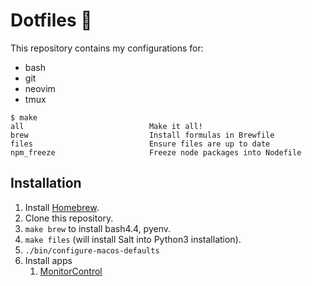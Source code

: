 # Dotfiles 🌴

This repository contains my configurations for:

- bash
- git
- neovim
- tmux

```
$ make
all                            Make it all!
brew                           Install formulas in Brewfile
files                          Ensure files are up to date
npm_freeze                     Freeze node packages into Nodefile
```

## Installation

1. Install [Homebrew](https://brew.sh/).
1. Clone this repository.
1. `make brew` to install bash4.4, pyenv.
1. `make files` (will install Salt into Python3 installation).
1. `./bin/configure-macos-defaults`
1. Install apps
    1. [MonitorControl](https://github.com/MonitorControl/MonitorControl/releases)
